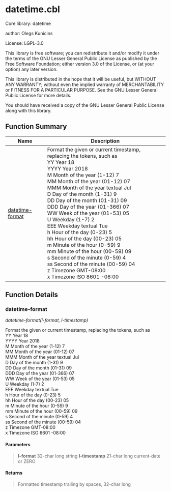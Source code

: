 # datetime.cbl

Core library: datetime

author: Olegs Kunicins


License: LGPL-3.0

This library is free software; you can redistribute it and/or
modify it under the terms of the GNU Lesser General Public
License as published by the Free Software Foundation; either
version 3.0 of the License, or (at your option) any later version.

This library is distributed in the hope that it will be useful,
but WITHOUT ANY WARRANTY; without even the implied warranty of
MERCHANTABILITY or FITNESS FOR A PARTICULAR PURPOSE.  See the GNU
Lesser General Public License for more details.

You should have received a copy of the GNU Lesser General Public
License along with this library.

## Function Summary

| Name | Description |
| ----------- | ----------- | 
| [datetime-format](#datetime-format) | Format the given or current timestamp, replacing the tokens, such as<br>YY    Year                                      18<br>YYYY  Year                                      2018<br>M     Month of the year (1-12)                  7<br>MM    Month of the year (01-12)                 07<br>MMM   Month of the year textual                 Jul<br>D     Day of the month (1-31)                   9<br>DD    Day of the month (01-31)                  09<br>DDD   Day of the year (01-366)                  07<br>WW    Week of the year (01-53)                  05<br>U     Weekday (1-7)                             2<br>EEE   Weekday textual      	                   Tue<br>h     Hour of the day (0-23)                    5<br>hh    Hour of the day (00-23)                   05<br>m     Minute of the hour (0-59)                 9<br>mm    Minute of the hour (00-59)                09<br>s     Second of the minute (0-59)               4<br>ss    Second of the minute (00-59)              04<br>z     Timezone                                  GMT-08:00<br>x     Timezone ISO 8601                         -08:00<br> | 

## Function Details

### datetime-format

*datetime-format(l-format, l-timestamp)*

Format the given or current timestamp, replacing the tokens, such as  
YY    Year                                      18  
YYYY  Year                                      2018  
M     Month of the year (1-12)                  7  
MM    Month of the year (01-12)                 07  
MMM   Month of the year textual                 Jul  
D     Day of the month (1-31)                   9  
DD    Day of the month (01-31)                  09  
DDD   Day of the year (01-366)                  07  
WW    Week of the year (01-53)                  05  
U     Weekday (1-7)                             2  
EEE   Weekday textual      	                   Tue  
h     Hour of the day (0-23)                    5  
hh    Hour of the day (00-23)                   05  
m     Minute of the hour (0-59)                 9  
mm    Minute of the hour (00-59)                09  
s     Second of the minute (0-59)               4  
ss    Second of the minute (00-59)              04  
z     Timezone                                  GMT-08:00  
x     Timezone ISO 8601                         -08:00  


#### Parameters

> **l-format** 32-char long string 
> **l-timestamp** 21-char long current-date or ZERO 

#### Returns

> Formatted timestamp trailing by spaces, 32-char long
